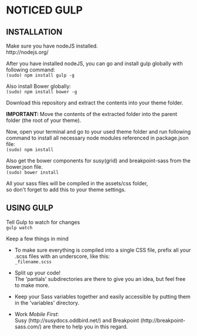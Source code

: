 # NOTICED GULP

<h2>INSTALLATION</h2>
<p>Make sure you have nodeJS installed.<br> 
http://nodejs.org/</p>
<p>After you have installed nodeJS, you can go and install gulp globally with following command:<br>
<code>(sudo) npm install gulp -g</code></p>
<p>Also install Bower globally:<br>
<code>(sudo) npm install bower -g</code></p>
<p>Download this repository and extract the contents into your theme folder.</p>
<p><strong>IMPORTANT: </strong>Move the contents of the extracted folder into the parent folder (the root of your theme).</p>
<p>Now, open your terminal and go to your used theme folder and run following command to install all necessary node modules referenced in package.json file:<br>
<code>(sudo) npm install</code></p>
<p>Also get the bower components for susy(grid) and breakpoint-sass from the bower.json file.<br>
<code>(sudo) bower install</code></p>
<p>All your sass files will be compiled in the assets/css folder,<br>
so don't forget to add this to your theme settings.</p>
<h2>USING GULP</h2>
<p>Tell Gulp to watch for changes<br>
<code>gulp watch</code></p>
<p>Keep a few things in mind</p>
<ul>
<li><p>To make sure everything is compiled into a single CSS file, prefix all your .scss files with an underscore, like this:<br><code>_filename.scss</code></p></li>
<li><p>Split up your code!<br>The 'partials' subdirectories are there to give you an idea, but feel free to make more.<p></li>
<li><p>Keep your Sass variables together and easily accessible by putting them in the 'variables' directory.<p></li>
<li><p>Work <em>Mobile First</em>:<br>Susy (http://susydocs.oddbird.net/) and Breakpoint (http://breakpoint-sass.com/) are there to help you in this regard.</p></li>

